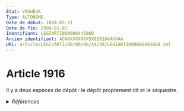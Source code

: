 ```yaml
---
État: VIGUEUR
Type: AUTONOME
Date de début: 1804-03-21
Date de fin: 2999-01-01
Identifiant: LEGIARTI000006445068
Ancien identifiant: ACAXXXXXXXX5X01916AAXXAA
URL: article/LEGI/ARTI/00/00/06/44/50/LEGIARTI000006445068.xml
---
```


<h1>Article 1916</h1>

Il y a deux espèces de dépôt : le dépôt proprement dit et le séquestre.


<details>
  <summary><em>Références</em></summary>

  <h2>Références faites par l'article</h2>
  
  <ul>
    <li>
      CODIFICATION source Loi 1804-03-14
    </li>
    <li>
      CREATION source Loi 1804-03-14 promulguée le 24 mars 1804
    </li>
  </ul>
</details>
